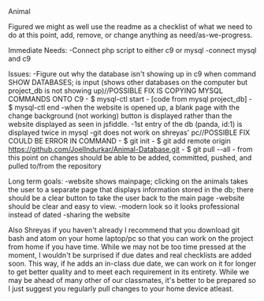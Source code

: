 Animal

Figured we might as well use the readme as a checklist of what we need to do at this point, add, remove, or change anything as need/as-we-progress.

Immediate Needs:
-Connect php script to either c9 or mysql
-connect mysql and c9

Issues:
-Figure out why the database isn't showing up in c9 when command SHOW DATABASES; is input (shows other databases on the computer but project_db is not showing up)//POSSIBLE FIX IS COPYING MYSQL COMMANDS ONTO C9
    - $ mysql-ctl start
    - [code from mysql project_db]
    - $ mysql-ctl end
-when the website is opened up, a blank page with the change background (not working) button is displayed rather than the website displayed as seen in jsfiddle.
-1st entry of the db (panda, id:1) is displayed twice in mysql
-git does not work on shreyas' pc//POSSIBLE FIX COULD BE ERROR IN COMMAND
    - $ git init
    - $ git add remote origin https://github.com/JoelIndurkar/Animal-Database.git
    - $ git pull --all
    - from this point on changes should be able to be added, committed, pushed, and pulled to/from the repository

Long term goals:
-website shows mainpage; clicking on the animals takes the user to a separate page that displays information stored in the db; there should be a clear button to take the user back to the main page
-website should be clear and easy to view.
-modern look so it looks professional instead of dated
-sharing the website

Also Shreyas if you haven't already I recommend that you download git bash and atom on your home laptop/pc so that you can work on the project from home if you have time. While we may not be too time pressed at the moment, I wouldn't be surprised if due dates and real checklists are added soon. This way, if he adds an in-class due date, we can work on it for longer to get better quality and to meet each requirement in its entirety. While we may be ahead of many other of our classmates, it's better to be prepared so I just suggest you regularly pull changes to your home device atleast. 
